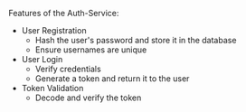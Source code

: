 Features of the Auth-Service:
- User Registration
    - Hash the user's password and store it in the database
    - Ensure usernames are unique
- User Login
    - Verify credentials
    - Generate a token and return it to the user
- Token Validation
    - Decode and verify the token
